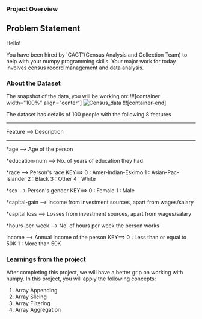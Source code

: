 ### Project Overview

 ## Problem Statement
Hello!

You have been hired by 'CACT'(Census Analysis and Collection Team) to help with your numpy programming skills. Your major work for today involves census record management and data analysis.

### About the Dataset
The snapshot of the data, you will be working on:
!!![container width="100%" align="center"]
![Census_data](undefined/account/b16/6a1f0c95-2915-474c-917f-dc711cc8d89b/b-732/bbc8a530-9d65-4541-9a8c-e5b405a55e60/file.PNG)
!!![container-end]

The dataset has details of 100 people with the following 8 features

---------------------------------------------------------------------------------------------------------------------------------
Feature -->                                       Description
__________________________________________________________________________________________________________________________________
   *age	 -->                                 Age of the person
   
*education-num -->                     No. of years of education they had

   *race	    -->                            Person's race
                                                  KEY==> 0 : Amer-Indian-Eskimo
                                                         1 : Asian-Pac-Islander
                                                         2 : Black
                                                         3 : Other
                                                         4 : White
                                                                 
   *sex	   -->                           Person's gender
                                                 KEY==> 0 : Female
                                                        1 : Male
                                                        
*capital-gain	 -->                     Income from investment sources, apart from wages/salary

*capital loss    -->                    Losses from investment sources, apart from wages/salary

*hours-per-week	   -->           No. of hours per week the person works

income           -->                      Annual Income of the person
                                                    KEY==> 0 : Less than or equal to 50K
                                                           1 : More than 50K




### Learnings from the project

 After completing this project, we will have a better grip on working with numpy. In this project, you will apply the following concepts:

1. Array Appending
2. Array Slicing
3. Array Filtering
4. Array Aggregation


